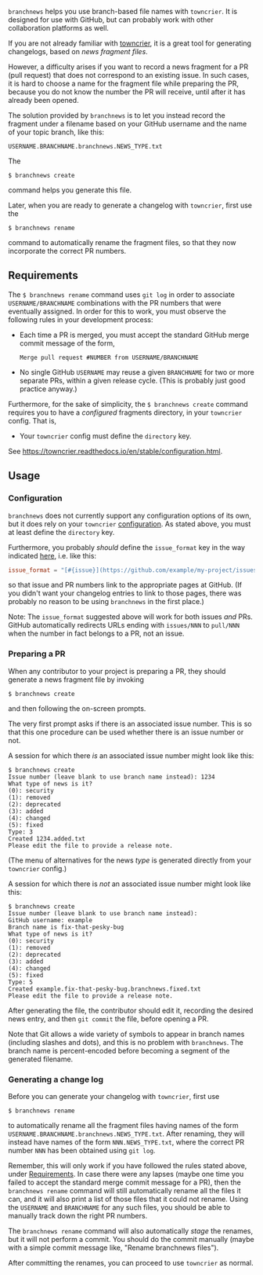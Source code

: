 `branchnews` helps you use branch-based file names with `towncrier`.
It is designed for use with GitHub, but can probably work with other collaboration
platforms as well.

If you are not already familiar with [towncrier](https://pypi.org/project/towncrier/),
it is a great tool for generating changelogs, based on *news fragment files*.

However, a difficulty arises if you want
to record a news fragment for a PR (pull request) that does not correspond to an
existing issue.
In such cases, it is hard to choose a name for the fragment file while preparing
the PR, because you do not know the number the PR will receive, until after it has
already been opened.

The solution provided by `branchnews` is to let you instead record the fragment
under a filename based on your GitHub username and the name of your topic branch,
like this:

```
USERNAME.BRANCHNAME.branchnews.NEWS_TYPE.txt
```

The

```commandline
$ branchnews create
```

command helps you generate this file.

Later, when you are ready to generate a changelog with `towncrier`, first use the

```commandline
$ branchnews rename
```

command to automatically rename the fragment files, so that they now incorporate
the correct PR numbers.

## Requirements

The `$ branchnews rename` command uses `git log` in order to
associate `USERNAME/BRANCHNAME` combinations
with the PR numbers that were eventually assigned. In order for this to work, you must
observe the following rules in your development process:

* Each time a PR is merged, you must accept the standard GitHub merge commit message of the form,

  ```
  Merge pull request #NUMBER from USERNAME/BRANCHNAME
  ```

* No single GitHub `USERNAME` may reuse a given `BRANCHNAME` for two or more separate
  PRs, within a given release cycle. (This is probably just good practice anyway.)


Furthermore, for the sake of simplicity, the `$ branchnews create` command requires you to
have a *configured* fragments directory, in your `towncrier` config. That is,

* Your `towncrier` config must define the `directory` key. 

See https://towncrier.readthedocs.io/en/stable/configuration.html. 


## Usage

### Configuration

`branchnews` does not currently support any configuration options of its own, but it
does rely on your `towncrier` [configuration](https://towncrier.readthedocs.io/en/stable/configuration.html).
As stated above, you must at least define the `directory` key.

Furthermore, you probably *should* define the `issue_format` key in the way
indicated [here](https://towncrier.readthedocs.io/en/stable/markdown.html), i.e.
like this:

```toml
issue_format = "[#{issue}](https://github.com/example/my-project/issues/{issue})"
```

so that issue and PR numbers link to the appropriate pages at GitHub.
(If you didn't want your  changelog entries to link to those pages, there was probably no
reason to be using `branchnews` in the first place.)

Note: The `issue_format` suggested above will work for both issues *and* PRs.
GitHub automatically redirects URLs ending with `issues/NNN` to `pull/NNN` when the number
in fact belongs to a PR, not an issue.

### Preparing a PR

When any contributor to your project is preparing a PR, they should generate a news
fragment file by invoking

```commandline
$ branchnews create
```

and then following the on-screen prompts.

The very first prompt asks if there is an associated issue number. This is so that this one
procedure can be used whether there is an issue number or not.

A session for which there *is* an associated issue number might look like this:

```
$ branchnews create
Issue number (leave blank to use branch name instead): 1234
What type of news is it?
(0): security
(1): removed
(2): deprecated
(3): added
(4): changed
(5): fixed
Type: 3
Created 1234.added.txt
Please edit the file to provide a release note.
```

(The menu of alternatives for the news *type* is generated directly from your
`towncrier` config.)

A session for which there is *not* an associated issue number might look like this:

```
$ branchnews create
Issue number (leave blank to use branch name instead): 
GitHub username: example
Branch name is fix-that-pesky-bug
What type of news is it?
(0): security
(1): removed
(2): deprecated
(3): added
(4): changed
(5): fixed
Type: 5
Created example.fix-that-pesky-bug.branchnews.fixed.txt
Please edit the file to provide a release note.
```

After generating the file, the contributor should edit it, recording the desired
news entry, and then `git commit` the file, before opening a PR.

Note that Git allows a wide variety of symbols to appear in branch names (including
slashes and dots), and this is no problem with `branchnews`.
The branch name is percent-encoded before becoming a segment of the generated filename.


### Generating a change log

Before you can generate your changelog with `towncrier`, first use

```commandline
$ branchnews rename
```

to automatically rename all the fragment files having names of the form
`USERNAME.BRANCHNAME.branchnews.NEWS_TYPE.txt`. After renaming, they will instead
have names of the form `NNN.NEWS_TYPE.txt`, where the correct PR number `NNN` has
been obtained using `git log`.

Remember, this will only work if you have followed the rules stated above,
under [Requirements](#requirements). In case there were any lapses (maybe one time
you failed to accept the standard merge commit message for a PR), then the
`branchnews rename` command will still automatically rename all the files it can,
and it will also print a list of those files that it could not rename. Using the
`USERNAME` and `BRANCHNAME` for any such files, you should be able to manually
track down the right PR numbers.

The `branchnews rename` command will also automatically *stage* the renames, but
it will not perform a commit. You should do the commit manually (maybe with a
simple commit message like, "Rename branchnews files").

After committing the renames, you can proceed to use `towncrier` as normal.
